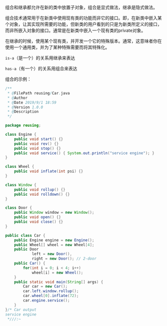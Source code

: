 组合和继承都允许在新的类中放置子对象，组合是显式做法，继承是隐式做法。

组合技术通常用于在新类中使用现有类的功能而非它的接口。即，在新类中嵌入某个对象，让其实现所需要的功能，但新类的用户看到的只是为新类所定义的接口，而非所嵌入对象的接口。通常是在新类中嵌入一个现有类的private对象。

在继承的时候，使用某个现有类，并开发一个它的特殊版本。通常，这意味者你在使用一个通用类，并为了某种特殊需要而将其特殊化。

`is-a`（是一个）的关系用继承来表达

`has-a`（有一个）的关系用组合来表达

组合的示例：

```java
/**
 * @FilePath reusing/Car.java
 * @Author
 * @Date 2019/9/1 18:59
 * @Version 1.0.0
 * @Description
 */

package reusing;

class Engine {
    public void start() {}
    public void rev() {}
    public void stop() {}
    public void service() { System.out.println("service engine"); }
}

class Wheel {
    public void inflate(int psi) {}
}

class Window {
    public void rollup() {}
    public void rolldown() {}
}

class Door {
    public Window window = new Window();
    public void open() {}
    public void close() {}
}

public class Car {
    public Engine engine = new Engine();
    public Wheel[] wheel = new Wheel[4];
    public Door
            left = new Door(),
            right = new Door(); // 2-door
    public Car() {
        for(int i = 0; i < 4; i++)
            wheel[i] = new Wheel();
    }
    public static void main(String[] args) {
        Car car = new Car();
        car.left.window.rollup();
        car.wheel[0].inflate(72);
        car.engine.service();
    }
}/* Car output
service engine
 *///:~
```

